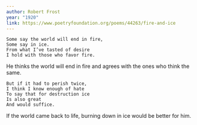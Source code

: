 ```yaml
---
author: Robert Frost
year: "1920"
link: https://www.poetryfoundation.org/poems/44263/fire-and-ice
---
```

```
Some say the world will end in fire,  
Some say in ice.  
From what I’ve tasted of desire  
I hold with those who favor fire. 
```

He thinks the world will end in fire and agrees with the ones who think the same.

```
But if it had to perish twice,  
I think I know enough of hate  
To say that for destruction ice  
Is also great  
And would suffice.
```

If the world came back to life, burning down in ice would be better for him.
